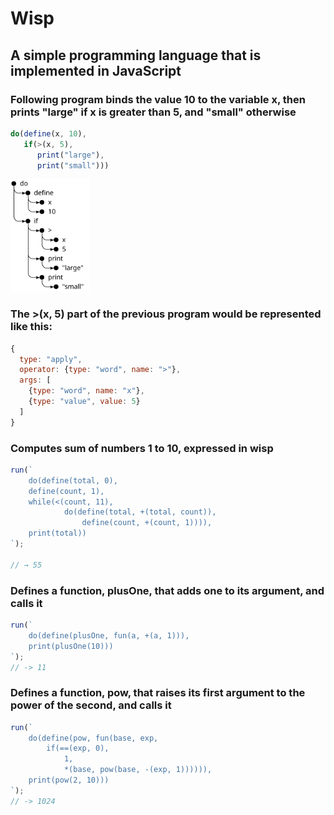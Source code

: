 # Wisp

## A simple programming language that is implemented in JavaScript

### Following program binds the value 10 to the variable x, then prints "large" if x is greater than 5, and "small" otherwise
```js
do(define(x, 10),
   if(>(x, 5),
      print("large"),
      print("small")))
```

<div>
  <img src="syntax_tree.svg" height="180">
</div>

### The >(x, 5) part of the previous program would be represented like this:

```js
{
  type: "apply",
  operator: {type: "word", name: ">"},
  args: [
    {type: "word", name: "x"},
    {type: "value", value: 5}
  ]
}
```

### Computes sum of numbers 1 to 10, expressed in wisp

```js
run(`
    do(define(total, 0),
    define(count, 1),
    while(<(count, 11),
            do(define(total, +(total, count)),
                define(count, +(count, 1)))),
    print(total))
`);

// → 55
```


### Defines a function, plusOne, that adds one to its argument, and calls it
```js
run(`
    do(define(plusOne, fun(a, +(a, 1))),
    print(plusOne(10)))
`);
// -> 11
```


### Defines a function, pow, that raises its first argument to the power of the second, and calls it
```js
run(`
    do(define(pow, fun(base, exp,
        if(==(exp, 0),
            1,
            *(base, pow(base, -(exp, 1)))))),
    print(pow(2, 10)))
`);
// -> 1024
```
